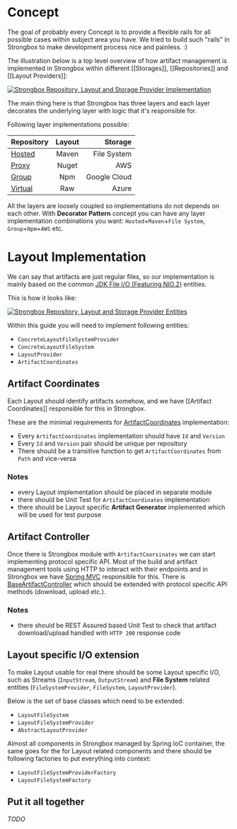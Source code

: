 # Concept
The goal of probably every Concept is to provide a flexible rails for all possible cases within subject area you have. We tried to build such "rails" in Strongbox to make development process nice and painless. :)

The illustration below is a top level overview of how artifact management is implemented in Strongbox within different [[Storages]], [[Repositories]] and [[Layout Providers]]:

[![Strongbox Repository, Layout and Storage Provider Implementation](https://github.com/strongbox/strongbox/wiki/resources/images/layout/Strongbox%20Repository%20Layout%20-%20Concept.png)](https://github.com/strongbox/strongbox/wiki/resources/images/layout/Strongbox%20Repository%20Layout%20-%20Concept.png)

The main thing here is that Strongbox has three layers and each layer decorates the underlying layer with logic that it's responsible for.

Following layer implementations possible:

| Repository                      | Layout | Storage      |
| --------------------------------|:------:| ------------:|
| [Hosted](Repositories#hosted)   | Maven  | File System  |
| [Proxy](Repositories#proxy)     | Nuget  | AWS          |
| [Group](Repositories#group)     | Npm    | Google Cloud |
| [Virtual](Repositories#virtual) | Raw    | Azure        |

All the layers are loosely coupled so implementations do not depends on each other. With **Decorator Pattern** concept you can have any layer implementation combinations you want: `Hosted`+`Maven`+`File System`, `Group`+`Npm`+`AWS` etc. 

# Layout Implementation

We can say that artifacts are just regular files, so our implementation is mainly based on the common [JDK File I/O (Featuring NIO.2)](https://docs.oracle.com/javase/tutorial/essential/io/fileio.html) entities. 

This is how it looks like:

[![Strongbox Repository, Layout and Storage Provider Entities](https://github.com/strongbox/strongbox/wiki/resources/images/layout/Strongbox%20Repository%20Layout%20-%20Classes.png)](https://github.com/strongbox/strongbox/wiki/resources/images/layout/Strongbox%20Repository%20Layout%20-%20Classes.png)

Within this guide you will need to implement following entities:
- `ConcreteLayoutFileSystemProvider`
- `ConcreteLayoutFileSystem`
- `LayoutProvider`
- `ArtifactCoordinates`

## Artifact Coordinates

Each Layout should identify artifacts somehow, and we have [[Artifact Coordinates]] responsible for this in Strongbox. 

These are the minimal requirements for [ArtifactCoordinates](https://github.com/strongbox/strongbox/blob/master/strongbox-commons/src/main/java/org/carlspring/strongbox/artifact/coordinates/ArtifactCoordinates.java) implementation: 
- Every `ArtifactCoordinates` implementation should have `Id` and `Version`
- Every `Id` and `Version` pair should be unique per repository
- There should be a transitive function to get `ArtifactCoordinates` from `Path` and vice-versa

### Notes
* every Layout implementation should be placed in separate module
* there should be Unit Test for `ArtifactCoordinates` implementation
* there should be Layout specific **Artifact Generator** implemented which will be used for test purpose

## Artifact Controller

Once there is Strongbox module with `ArtifactCoorsinates` we can start implementing protocol specific API.
Most of the build and artifact management tools using HTTP to interact with their endpoints and in Strongbox we have [Spring MVC](https://docs.spring.io/spring/docs/current/spring-framework-reference/web.html) responsible for this. There is [BaseArtifactController](https://github.com/strongbox/strongbox/blob/master/strongbox-web-core/src/main/java/org/carlspring/strongbox/controllers/BaseArtifactController.java) which should be extended with protocol specific API methods (download, upload etc.).

### Notes
* there should be REST Assured based Unit Test to check that artifact download/upload handled with `HTTP 200` response code


## Layout specific I/O extension
To make Layout usable for real there should be some Layout specific I/O, such as Streams (`InputStream`, `OutputStream`) and **File System** related entities (`FileSystemProvider`, `FileSystem`, `LayoutProvider`).

Below is the set of base classes which need to be extended:
- `LayoutFileSystem`
- `LayoutFileSystemProvider`
- `AbstractLayoutProvider`

Almost all components in Strongbox managed by Spring IoC container, the same goes for the for Layout related components and there should be following factories to put everything into context:
- `LayoutFileSystemProviderFactory`
- `LayoutFileSystemFactory`

## Put it all together

*TODO*